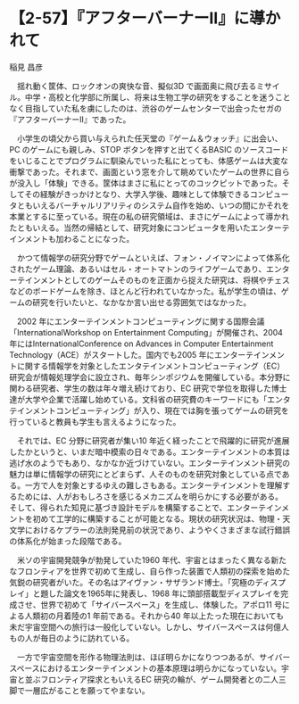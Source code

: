 # 【2-57】『アフターバーナーII』に導かれて

<div class="author">稲見 昌彦</div>

　揺れ動く筐体、ロックオンの爽快な音、擬似3D で画面奥に飛び去るミサイル。中学・高校と化学部に所属し、将来は生物工学の研究をすることを迷うことなく目指していた私を虜にしたのは、渋谷のゲームセンターで出会ったセガの『アフターバーナーII』であった。

　小学生の頃父から買い与えられた任天堂の『ゲーム＆ウォッチ』に出会い、PC のゲームにも親しみ、STOP ボタンを押すと出てくるBASIC のソースコードをいじることでプログラムに馴染んでいった私にとっても、体感ゲームは大変な衝撃であった。それまで、画面という窓を介して眺めていたゲームの世界に自らが没入し「体験」できる。筐体はまさに私にとってのコックピットであった。そしてその経験がきっかけとなり、大学入学後、趣味として体験できるコンピュータともいえるバーチャルリアリティのシステム自作を始め、いつの間にかそれを本業とするに至っている。現在の私の研究領域は、まさにゲームによって導かれたともいえる。当然の帰結として、研究対象にコンピュータを用いたエンターテインメントも加わることになった。

　かつて情報学の研究分野でゲームといえば、フォン・ノイマンによって体系化されたゲーム理論、あるいはセル・オートマトンのライフゲームであり、エンターテインメントとしてのゲームそのものを正面から捉えた研究は、将棋やチェスなどのボードゲームを除き、ほとんど行われていなかった。私が学生の頃は、ゲームの研究を行いたいと、なかなか言い出せる雰囲気ではなかった。

　2002 年にエンターテインメントコンピューティングに関する国際会議「InternationalWorkshop on Entertainment Computing」が開催され、2004 年にはInternationalConference on Advances in Computer Entertainment Technology（ACE）がスタートした。国内でも2005 年にエンターテインメントに関する情報学を対象としたエンタテインメントコンピューティング（EC）研究会が情報処理学会に設立され、毎年シンポジウムを開催している。本分野に関わる研究者、学生の数は年々増え続けており、EC 研究で学位を取得した博士達が大学や企業で活躍し始めている。文科省の研究費のキーワードにも「エンタテインメントコンピューティング」が入り、現在では胸を張ってゲームの研究を行っていると教員も学生も言えるようになった。

　それでは、EC 分野に研究者が集い10 年近く経ったことで飛躍的に研究が進展したかというと、いまだ暗中模索の日々である。エンターテインメントの本質は逃げ水のようでもあり、なかなか近づけていない。エンターテインメント研究の魅力は単に情報学の研究にとどまらず、人そのものを研究対象としている点である。一方で人を対象とするゆえの難しさもある。エンターテインメントを理解するためには、人がおもしろさを感じるメカニズムを明らかにする必要がある。そして、得られた知見に基づき設計モデルを構築することで、エンターテインメントを初めて工学的に構築することが可能となる。現状の研究状況は、物理・天文学におけるケプラーの法則発見前の状況であり、ようやくさまざまな試行錯誤の体系化が始まった段階である。

　米ソの宇宙開発競争が勃発していた1960 年代、宇宙とはまったく異なる新たなフロンティアを世界で初めて生成し、自ら作った装置で人類初の探索を始めた気鋭の研究者がいた。その名はアイヴァン・サザランド博士。「究極のディスプレイ」と題した論文を1965年に発表し、1968 年に頭部搭載型ディスプレイを完成させ、世界で初めて「サイバースペース」を生成し、体験した。アポロ11 号による人類初の月着陸の1 年前である。それから40 年以上たった現在においても未だ宇宙空間への旅行は一般化していない。しかし、サイバースペースは何億人もの人が毎日のように訪れている。

　一方で宇宙空間を形作る物理法則は、ほぼ明らかになりつつあるが、サイバースペースにおけるエンターテインメントの基本原理は明らかになっていない。宇宙と並ぶフロンティア探求ともいえるEC 研究の輪が、ゲーム開発者との二人三脚で一層広がることを願ってやまない。

